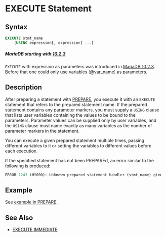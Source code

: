 # EXECUTE Statement

## Syntax

```sql
EXECUTE stmt_name
    [USING expression[, expression] ...]
```

##### MariaDB starting with [10.2.3](/kb/en/mariadb-1023-release-notes/)

`EXECUTE` with expression as parameters was introduced in [MariaDB 10.2.3](/kb/en/mariadb-1023-release-notes/). Before that one could only use variables (@var_name) as parameters.

## Description

After preparing a statement with [PREPARE](/sql-statements-structure/sql-statements/prepared-statements/prepare-statement/), you execute it with an
<code class="fixed" style="white-space:pre-wrap">EXECUTE</code> statement that refers to the prepared statement name. If the
prepared statement contains any parameter markers, you must supply a
<code class="fixed" style="white-space:pre-wrap">USING</code> clause that lists user variables containing the values to be
bound to the parameters. Parameter values can be supplied only by user
variables, and the <code class="fixed" style="white-space:pre-wrap">USING</code> clause must name exactly as many variables as
the number of parameter markers in the statement.

You can execute a given prepared statement multiple times, passing
different variables to it or setting the variables to different values
before each execution.

If the specified statement has not been PREPAREd, an error similar to the following is produced:

```sql
ERROR 1243 (HY000): Unknown prepared statement handler (stmt_name) given to EXECUTE
```

## Example

See [example in PREPARE](/kb/en/prepare-statement/#example).

## See Also

- [EXECUTE IMMEDIATE](/sql-statements-structure/sql-statements/prepared-statements/execute-immediate/)